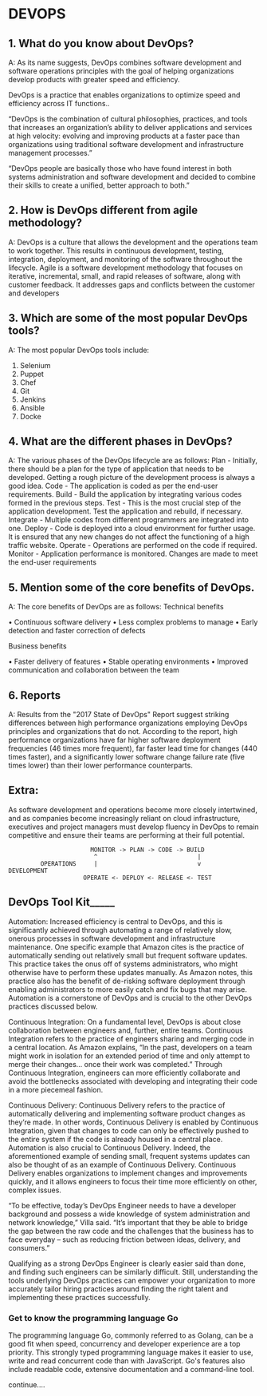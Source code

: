 # DEVOPS

## 1. What do you know about DevOps?

A: As its name suggests, DevOps combines software development and software operations principles with the goal of helping organizations develop products with greater speed and efficiency.

DevOps is a practice that enables organizations to optimize speed and efficiency across IT functions..

“DevOps is the combination of cultural philosophies, practices, and tools that increases an organization’s ability to deliver applications and services at high velocity: evolving and improving products at a faster pace than organizations using traditional software development and infrastructure management processes.”

“DevOps people are basically those who have found interest in both systems administration and software development and decided to combine their skills to create a unified, better approach to both.”

## 2. How is DevOps different from agile methodology?

A: DevOps is a culture that allows the development and the operations team to 
work together. This results in continuous development, testing, integration, 
deployment, and monitoring of the software throughout the lifecycle.
Agile is a software development methodology that focuses on iterative, 
incremental, small, and rapid releases of software, along with customer 
feedback. It addresses gaps and conflicts between the customer and 
developers

## 3. Which are some of the most popular DevOps tools?

A: The most popular DevOps tools include:
1. Selenium
2. Puppet
3. Chef
4. Git
5. Jenkins
6. Ansible
7. Docke

## 4. What are the different phases in DevOps?

A: The various phases of the DevOps lifecycle are as follows:
Plan - Initially, there should be a plan for the type of application that needs to 
be developed. Getting a rough picture of the development process is always a 
good idea.
Code - The application is coded as per the end-user requirements. 
Build - Build the application by integrating various codes formed in the 
previous steps.
Test - This is the most crucial step of the application development. Test the 
application and rebuild, if necessary.
Integrate - Multiple codes from different programmers are integrated into one.
Deploy - Code is deployed into a cloud environment for further usage. It is 
ensured that any new changes do not affect the functioning of a high traffic 
website. 
Operate - Operations are performed on the code if required. 
Monitor - Application performance is monitored. Changes are made to meet 
the end-user requirements

## 5. Mention some of the core benefits of DevOps.

A: The core benefits of DevOps are as follows:
Technical benefits

• Continuous software delivery
• Less complex problems to manage
• Early detection and faster correction of defects

Business benefits

• Faster delivery of features
• Stable operating environments
• Improved communication and collaboration between the team

## 6. Reports

A: Results from the "2017 State of DevOps" Report suggest striking differences between high performance organizations employing DevOps principles and organizations that do not. According to the report, high performance organizations have far higher software deployment frequencies (46 times more frequent), far faster lead time for changes (440 times faster), and a significantly lower software change failure rate (five times lower) than their lower performance counterparts.

## Extra:

As software development and operations become more closely intertwined, and as companies become increasingly reliant on cloud infrastructure, executives and project managers must develop fluency in DevOps to remain competitive and ensure their teams are performing at their full potential.

                           MONITOR -> PLAN -> CODE -> BUILD 
                            ^                            |
             OPERATIONS     |                            v      DEVELOPMENT
                         OPERATE <- DEPLOY <- RELEASE <- TEST 
                         
## DevOps Tool Kit_____

Automation: Increased efficiency is central to DevOps, and this is significantly achieved through automating a range of relatively slow, onerous processes in software development and infrastructure maintenance. One specific example that Amazon cites is the practice of automatically sending out relatively small but frequent software updates. This practice takes the onus off of systems administrators, who might otherwise have to perform these updates manually. As Amazon notes, this practice also has the benefit of de-risking software deployment through enabling administrators to more easily catch and fix bugs that may arise. Automation is a cornerstone of DevOps and is crucial to the other DevOps practices discussed below.

Continuous Integration: On a fundamental level, DevOps is about close collaboration between engineers and, further, entire teams. Continuous Integration refers to the practice of engineers sharing and merging code in a central location. As Amazon explains, “In the past, developers on a team might work in isolation for an extended period of time and only attempt to merge their changes… once their work was completed.” Through Continuous Integration, engineers can more efficiently collaborate and avoid the bottlenecks associated with developing and integrating their code in a more piecemeal fashion.

Continuous Delivery: Continuous Delivery refers to the practice of automatically delivering and implementing software product changes as they’re made. In other words, Continuous Delivery is enabled by Continuous Integration, given that changes to code can only be effectively pushed to the entire system if the code is already housed in a central place. Automation is also crucial to Continuous Delivery. Indeed, the aforementioned example of sending small, frequent systems updates can also be thought of as an example of Continuous Delivery. Continuous Delivery enables organizations to implement changes and improvements quickly, and it allows engineers to focus their time more efficiently on other, complex issues.
                            
“To be effective, today’s DevOps Engineer needs to have a developer background and possess a wide knowledge of system administration and network knowledge,” Villa said. “It’s important that they be able to bridge the gap between the raw code and the challenges that the business has to face everyday – such as reducing friction between ideas, delivery, and consumers.”

Qualifying as a strong DevOps Engineer is clearly easier said than done, and finding such engineers can be similarly difficult. Still, understanding the tools underlying DevOps practices can empower your organization to more accurately tailor hiring practices around finding the right talent and implementing these practices successfully.

### Get to know the programming language Go

The programming language Go, commonly referred to as Golang, can be a good fit when speed, concurrency and developer experience are a top priority. This strongly typed programming language makes it easier to use, write and read concurrent code than with JavaScript. Go's features also include readable code, extensive documentation and a command-line tool.


continue....
